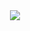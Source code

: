 
<div align="center">
    <img src="https://metrics.lecoq.io/liuhongjian0316?template=classic&config.timezone=Asia%2FShanghai">
</div>


<!--
**liuhongjian0316/liuhongjian0316** is a ✨ _special_ ✨ repository because its `README.md` (this file) appears on your GitHub profile.




Here are some ideas to get you started:

- 🔭 I’m currently working on ...
- 🌱 I’m currently learning ...
- 👯 I’m looking to collaborate on ...
- 🤔 I’m looking for help with ...
- 💬 Ask me about ...
- 📫 How to reach me: ...
- 😄 Pronouns: ...
- ⚡ Fun fact: ...
-->
